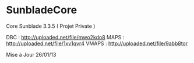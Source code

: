SunbladeCore
============

Core Sunblade 3.3.5 ( Projet Private )

DBC : http://uploaded.net/file/mwo2kdo8
MAPS : http://uploaded.net/file/1xv1qvr4
VMAPS : http://uploaded.net/file/9abb8tor

Mise à Jour 26/01/13

